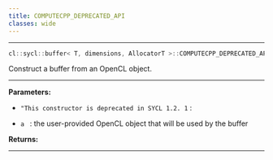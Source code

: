 ```yaml
---
title: COMPUTECPP_DEPRECATED_API
classes: wide
---
```



---

```cpp
cl::sycl::buffer< T, dimensions, AllocatorT >::COMPUTECPP_DEPRECATED_API("This constructor is deprecated in SYCL 1.2.1, Please use the OpenCL " "interop constructor that accepts a SYCL context instead.") buffer(cl_mem mem_object
```


Construct a buffer from an OpenCL object. 


---
**Parameters:**

 - `"This constructor is deprecated in SYCL 1.2. 1`
: 

 - `a `
: the user-provided OpenCL object that will be used by the buffer 

**Returns:** 

---
